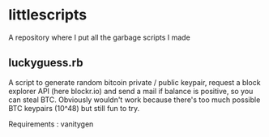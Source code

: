 littlescripts
=============

A repository where I put all the garbage scripts I made


## luckyguess.rb

A script to generate random bitcoin private / public keypair, request a block explorer API (here blockr.io) and send a mail if balance is positive, so you can steal BTC.
Obviously wouldn't work because there's too much possible BTC keypairs (10^48) but still fun to try.

Requirements : vanitygen
